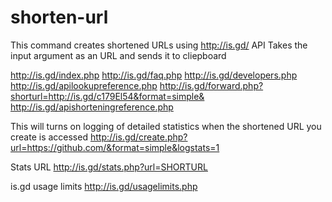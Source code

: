 shorten-url
============

This command creates shortened URLs using http://is.gd/ API
Takes the input argument as an URL and sends it to cliepboard

http://is.gd/index.php
http://is.gd/faq.php
http://is.gd/developers.php
http://is.gd/apilookupreference.php
http://is.gd/forward.php?shorturl=http://is.gd/c179El54&format=simple&
http://is.gd/apishorteningreference.php

This will turns on logging of detailed statistics when the shortened URL you create is accessed
http://is.gd/create.php?url=https://github.com/&format=simple&logstats=1

Stats URL
http://is.gd/stats.php?url=SHORTURL

is.gd usage limits
http://is.gd/usagelimits.php
